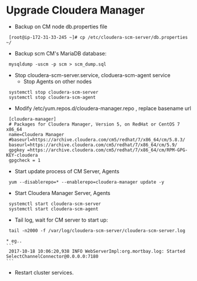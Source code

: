# Upgrade Cloudera Manager

  * Backup on CM node db.properties file
  ```
   [root@ip-172-31-33-245 ~]# cp /etc/cloudera-scm-server/db.properties ~/
  ```
  * Backup scm CM's MariaDB database:
  ```
   mysqldump -uscm -p scm > scm_dump.sql
  ```
  * Stop cloudera-scm-server.service, cloduera-scm-agent service
    * Stop Agents on other nodes
  ```
   systemctl stop cloudera-scm-server
   systemctl stop cloudera-scm-agent
  ```
  * Modify /etc/yum.repos.d/cloudera-manager.repo , replace basename url 
  ```
   [cloudera-manager]
   # Packages for Cloudera Manager, Version 5, on RedHat or CentOS 7 x86_64
   name=Cloudera Manager
   #baseurl=https://archive.cloudera.com/cm5/redhat/7/x86_64/cm/5.8.3/
   baseurl=https://archive.cloudera.com/cm5/redhat/7/x86_64/cm/5.9/
   gpgkey =https://archive.cloudera.com/cm5/redhat/7/x86_64/cm/RPM-GPG-KEY-cloudera
   gpgcheck = 1
  ```
  * Start update process of CM Server, Agents
  ```
   yum --disablerepo=* --enablerepo=cloudera-manager update -y
  ```
  * Start Cloudera Manager Server, Agents
  ```
   systemctl start cloudera-scm-server
   systemctl start cloudera-scm-agent
  ```
  * Tail log, wait for CM server to start up:
  ```
   tail -n2000 -f /var/log/cloudera-scm-server/cloudera-scm-server.log
  ```
    * eg..
    ```
     2017-10-18 10:06:20,938 INFO WebServerImpl:org.mortbay.log: Started SelectChannelConnector@0.0.0.0:7180
    ```
  * Restart cluster services.
